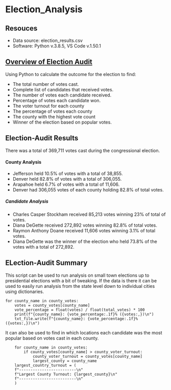 # Election_Analysis

## Resouces
* Data source: election_results.csv
* Software: Python v.3.8.5, VS Code v.1.50.1

## [Overview of Election Audit](https://github.com/67owilliams/Election_Analysis/blob/main/Analysis/election_analysis.txt)
Using Python to calculate the outcome for the election to find:
* The total number of votes cast.
* Complete list of candidates that received votes.
* The number of votes each candidate received.
* Percentage of votes each candidate won.
* The voter turnout for each county
* The percentage of votes each county
* The county with the highest vote count
* Winner of the election based on popular votes.

## Election-Audit Results
There was a total of 369,711 votes cast during the congressional election.

#### County Analysis
* Jefferson held 10.5% of votes with a total of 38,855.
* Denver held 82.8% of votes with a total of 306,055.
* Arapahoe held 6.7% of votes with a total of 11,606.
* Denver had 306,055 votes of each county holding 82.8% of total votes.

##### Candidate Analysis
* Charles Casper Stockham received 85,213 votes winning 23% of total of votes.
* Diana DeGette received 272,892 votes winning 82.8% of total votes.
* Raymon Anthony Doane received 11,606 votes winning 3.1% of total votes.
* Diana DeGette was the winner of the election who held 73.8% of the votes with a total of 272,892.

## ELection-Audit Summary
This script can be used to run analysis on small town elections up to presidential elections with a bit of tweaking. If the data is there it can be used to easily run analysis from the state level down to individual cities using dictionaries.

    for county_name in county_votes:
        votes = county_votes[county_name]
        vote_percentage = float(votes) / float(total_votes) * 100
        print(f"{county_name}: {vote_percentage:.1f}% ({votes:,})\n")
        txt_file.write(f"{county_name}: {vote_percentage:.1f}% ({votes:,})\n")
        
It can also be used to find in which locations each candidate was the most popular based on votes cast in each county.
 
        for county_name in county_votes:
            if county_votes[county_name] > county_voter_turnout:
                county_voter_turnout = county_votes[county_name]
                largest_county = county_name
        largest_country_turnout = (
        f"-------------------------\n"
        f"Largest County Turnout: {largest_county}\n"
        f"-------------------------\n"
        )
 
